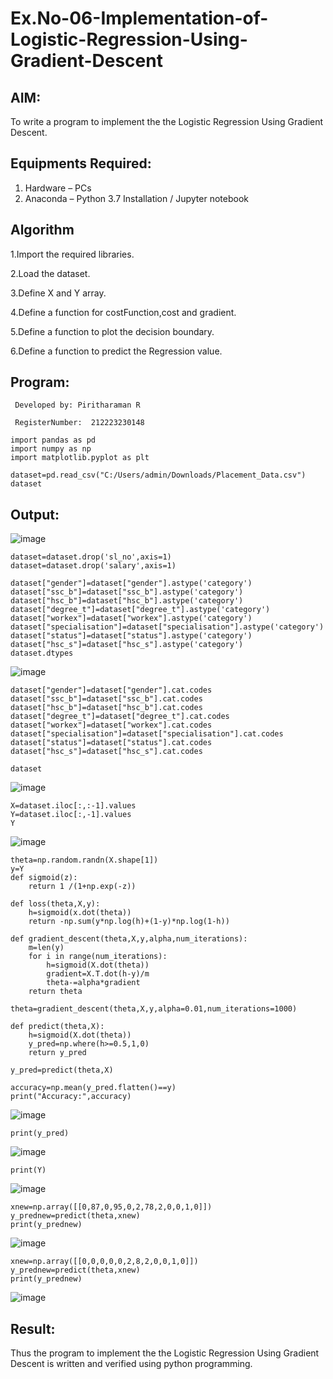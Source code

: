 # Ex.No-06-Implementation-of-Logistic-Regression-Using-Gradient-Descent

## AIM:
To write a program to implement the the Logistic Regression Using Gradient Descent.

## Equipments Required:
1. Hardware – PCs
2. Anaconda – Python 3.7 Installation / Jupyter notebook

## Algorithm
1.Import the required libraries.

2.Load the dataset.

3.Define X and Y array.

4.Define a function for costFunction,cost and gradient.

5.Define a function to plot the decision boundary. 

6.Define a function to predict the Regression value.

## Program:

``` 
 Developed by: Piritharaman R
 
 RegisterNumber:  212223230148
```


```
import pandas as pd
import numpy as np
import matplotlib.pyplot as plt

dataset=pd.read_csv("C:/Users/admin/Downloads/Placement_Data.csv")
dataset
```
## Output:
![image](https://github.com/user-attachments/assets/13598c70-0ee8-46e2-9487-36b8a3ec9747)
```
dataset=dataset.drop('sl_no',axis=1)
dataset=dataset.drop('salary',axis=1)

dataset["gender"]=dataset["gender"].astype('category')
dataset["ssc_b"]=dataset["ssc_b"].astype('category')
dataset["hsc_b"]=dataset["hsc_b"].astype('category')
dataset["degree_t"]=dataset["degree_t"].astype('category')
dataset["workex"]=dataset["workex"].astype('category')
dataset["specialisation"]=dataset["specialisation"].astype('category')
dataset["status"]=dataset["status"].astype('category')
dataset["hsc_s"]=dataset["hsc_s"].astype('category')
dataset.dtypes
```
![image](https://github.com/user-attachments/assets/31f80549-1cd3-46b1-b660-2d800ec42eae)
```
dataset["gender"]=dataset["gender"].cat.codes
dataset["ssc_b"]=dataset["ssc_b"].cat.codes
dataset["hsc_b"]=dataset["hsc_b"].cat.codes
dataset["degree_t"]=dataset["degree_t"].cat.codes
dataset["workex"]=dataset["workex"].cat.codes
dataset["specialisation"]=dataset["specialisation"].cat.codes
dataset["status"]=dataset["status"].cat.codes
dataset["hsc_s"]=dataset["hsc_s"].cat.codes

dataset
```
![image](https://github.com/user-attachments/assets/9bea160c-8de2-4cf2-a0f2-12613af451f4)
```
X=dataset.iloc[:,:-1].values
Y=dataset.iloc[:,-1].values
Y
```
![image](https://github.com/user-attachments/assets/769482d6-298e-433d-b0ab-62f67f1b46a6)
```
theta=np.random.randn(X.shape[1])
y=Y
def sigmoid(z):
    return 1 /(1+np.exp(-z))

def loss(theta,X,y):
    h=sigmoid(x.dot(theta))
    return -np.sum(y*np.log(h)+(1-y)*np.log(1-h))

def gradient_descent(theta,X,y,alpha,num_iterations):
    m=len(y)
    for i in range(num_iterations):
        h=sigmoid(X.dot(theta))
        gradient=X.T.dot(h-y)/m
        theta-=alpha*gradient
    return theta

theta=gradient_descent(theta,X,y,alpha=0.01,num_iterations=1000)

def predict(theta,X):
    h=sigmoid(X.dot(theta))
    y_pred=np.where(h>=0.5,1,0)
    return y_pred 

y_pred=predict(theta,X)

accuracy=np.mean(y_pred.flatten()==y)
print("Accuracy:",accuracy)
```
![image](https://github.com/user-attachments/assets/8b571dc1-5ede-47da-9df9-7ac8782cfdb0)
```
print(y_pred)
```
![image](https://github.com/user-attachments/assets/4a33f83b-dd60-4b8f-b984-1f2968540e77)
```
print(Y)
```
![image](https://github.com/user-attachments/assets/63d79797-923c-4242-bf9d-e5ea2b013e2d)
```
xnew=np.array([[0,87,0,95,0,2,78,2,0,0,1,0]])
y_prednew=predict(theta,xnew)
print(y_prednew)
```
![image](https://github.com/user-attachments/assets/481a16ab-0007-42cd-b2aa-fbdb9bdb681d)
```
xnew=np.array([[0,0,0,0,0,2,8,2,0,0,1,0]])
y_prednew=predict(theta,xnew)
print(y_prednew)
```
![image](https://github.com/user-attachments/assets/24e13c63-7694-43e4-b599-2153d9733e36)


## Result:
Thus the program to implement the the Logistic Regression Using Gradient Descent is written and verified using python programming.

